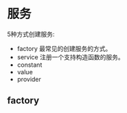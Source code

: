 # 服务
5种方式创建服务:

* factory 最常见的创建服务的方式。
* service 注册一个支持构造函数的服务。
* constant 
* value
* provider


## factory
